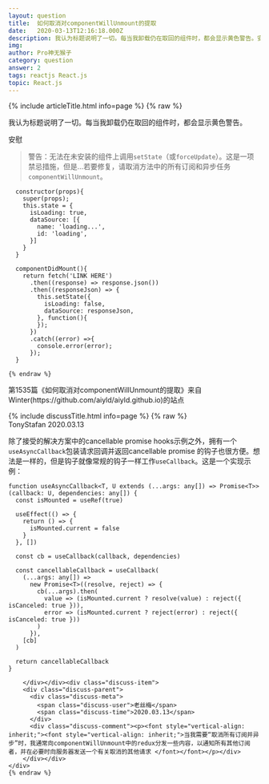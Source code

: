 ```yaml
---
layout: question
title:  如何取消对componentWillUnmount的提取
date:   2020-03-13T12:16:18.000Z
description: 我认为标题说明了一切。每当我卸载仍在取回的组件时，都会显示黄色警告。安慰  警告：无法在未安装的组件上调用setState（或forceUpda...
img: 
author: Pro神无猴子
category: question
answer: 2
tags: reactjs React.js
topic: React.js
---
```

<div class="article-root">
  <div class="article">
    {% include articleTitle.html info=page %}
    {% raw %}
    <div class="article-content"><p><font style="vertical-align: inherit;"><font style="vertical-align: inherit;">我认为标题说明了一切。</font><font style="vertical-align: inherit;">每当我卸载仍在取回的组件时，都会显示黄色警告。</font></font></p><font style="vertical-align: inherit;"><font style="vertical-align: inherit;">

安慰

</font></font><blockquote>
  <p><font style="vertical-align: inherit;"><font style="vertical-align: inherit;">警告：无法</font><font style="vertical-align: inherit;">在未安装的组件上</font><font style="vertical-align: inherit;">调用</font></font><code>setState</code><font style="vertical-align: inherit;"><font style="vertical-align: inherit;">（或</font></font><code>forceUpdate</code><font style="vertical-align: inherit;"><font style="vertical-align: inherit;">）。</font><font style="vertical-align: inherit;">这是一项禁忌措施，但是...若要修复，请取消方法中的所有订阅和异步任务</font></font><code>componentWillUnmount</code><font style="vertical-align: inherit;"><font style="vertical-align: inherit;">。</font></font></p>
</blockquote>

<pre><code>  constructor(props){<font></font>
    super(props);<font></font>
    this.state = {<font></font>
      isLoading: true,<font></font>
      dataSource: [{<font></font>
        name: 'loading...',<font></font>
        id: 'loading',<font></font>
      }]<font></font>
    }<font></font>
  }<font></font>
<font></font>
  componentDidMount(){<font></font>
    return fetch('LINK HERE')<font></font>
      .then((response) =&gt; response.json())<font></font>
      .then((responseJson) =&gt; {<font></font>
        this.setState({<font></font>
          isLoading: false,<font></font>
          dataSource: responseJson,<font></font>
        }, function(){<font></font>
        });<font></font>
      })<font></font>
      .catch((error) =&gt;{<font></font>
        console.error(error);<font></font>
      });<font></font>
  }<font></font>
</code></pre></div>
    {% endraw %}
  </div>
  <p class="winter_mark">第1535篇《如何取消对componentWillUnmount的提取》来自Winter(https://github.com/aiyld/aiyld.github.io)的站点</p>
  <div class="discuss-wrapper">
    {% include discussTitle.html info=page %}
    {% raw %}
    <div class="discuss-list">
    <div class="discuss-item">
        <div class="discuss-parent">
          <div class="discuss-meta">
            <span class="discuss-user">TonyStafan</span>
            <span class="discuss-time">2020.03.13</span>
          </div>
          <div class="discuss-comment"><p><font style="vertical-align: inherit;"><font style="vertical-align: inherit;">除了接受的解决方案中的cancellable promise hooks示例之外，拥有一个</font></font><code>useAsyncCallback</code><font style="vertical-align: inherit;"><font style="vertical-align: inherit;">包装请求回调并返回cancellable promise </font><font style="vertical-align: inherit;">的</font><font style="vertical-align: inherit;">钩子</font><font style="vertical-align: inherit;">也很方便</font><font style="vertical-align: inherit;">。</font><font style="vertical-align: inherit;">想法是一样的，但是钩子就像常规的钩子一样工作</font></font><code>useCallback</code><font style="vertical-align: inherit;"><font style="vertical-align: inherit;">。</font><font style="vertical-align: inherit;">这是一个实现示例：</font></font></p>

<pre><code>function useAsyncCallback&lt;T, U extends (...args: any[]) =&gt; Promise&lt;T&gt;&gt;(callback: U, dependencies: any[]) {<font></font>
  const isMounted = useRef(true)<font></font>
<font></font>
  useEffect(() =&gt; {<font></font>
    return () =&gt; {<font></font>
      isMounted.current = false<font></font>
    }<font></font>
  }, [])<font></font>
<font></font>
  const cb = useCallback(callback, dependencies)<font></font>
<font></font>
  const cancellableCallback = useCallback(<font></font>
    (...args: any[]) =&gt;<font></font>
      new Promise&lt;T&gt;((resolve, reject) =&gt; {<font></font>
        cb(...args).then(<font></font>
          value =&gt; (isMounted.current ? resolve(value) : reject({ isCanceled: true })),<font></font>
          error =&gt; (isMounted.current ? reject(error) : reject({ isCanceled: true }))<font></font>
        )<font></font>
      }),<font></font>
    [cb]<font></font>
  )<font></font>
<font></font>
  return cancellableCallback<font></font>
}<font></font>
</code></pre></div>
        </div></div><div class="discuss-item">
        <div class="discuss-parent">
          <div class="discuss-meta">
            <span class="discuss-user">老丝梅</span>
            <span class="discuss-time">2020.03.13</span>
          </div>
          <div class="discuss-comment"><p><font style="vertical-align: inherit;"><font style="vertical-align: inherit;">当我需要“取消所有订阅并异步”时，我通常向componentWillUnmount中的redux分发一些内容，以通知所有其他订阅者，并在必要时向服务器发送一个有关取消的其他请求 </font></font></p></div>
        </div></div>
    </div>
    {% endraw %}
  </div>
<div>
